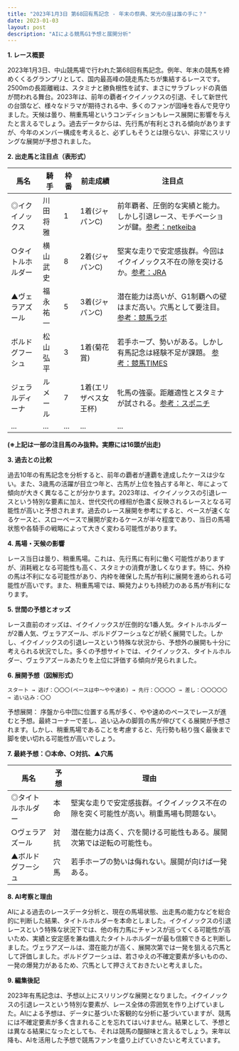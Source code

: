 ```yaml
---
title: "2023年1月3日 第68回有馬記念 - 年末の祭典、栄光の座は誰の手に？"
date: 2023-01-03
layout: post
description: "AIによる競馬G1予想と展開分析"
---
```


**1. レース概要**

2023年1月3日、中山競馬場で行われた第68回有馬記念。例年、年末の競馬を締めくくるグランプリとして、国内最高峰の競走馬たちが集結するレースです。2500mの長距離戦は、スタミナと勝負根性を試す、まさにサラブレッドの真価が問われる舞台。2023年は、前年の覇者イクイノックスの引退、そして新世代の台頭など、様々なドラマが期待される中、多くのファンが固唾を呑んで見守りました。天候は曇り、稍重馬場というコンディションもレース展開に影響を与えたと言えるでしょう。過去データからは、先行馬が有利とされる傾向がありますが、今年のメンバー構成を考えると、必ずしもそうとは限らない、非常にスリリングな展開が予想されました。


**2. 出走馬と注目点（表形式）**

| 馬名       | 騎手       | 枠番 | 前走成績 | 注目点                                                                   |
|-----------|------------|------|----------|------------------------------------------------------------------------|
| ◎イクイノックス | 川田将雅     | 1    | 1着(ジャパンC) | 前年覇者、圧倒的な実績と能力。しかし引退レース、モチベーションが鍵。[参考：netkeiba](https://www.netkeiba.com/) |
| ○タイトルホルダー | 横山武史     | 8    | 2着(ジャパンC) | 堅実な走りで安定感抜群。今回はイクイノックス不在の隙を突けるか。[参考：JRA](https://www.jra.go.jp/) |
| ▲ヴェラアズール    | 福永祐一     | 5    | 3着(ジャパンC) | 潜在能力は高いが、G1制覇への壁はまだ高い。穴馬として要注目。 [参考：競馬ラボ](https://www.keibalab.jp/) |
|  ボルドグフーシュ | 松山弘平     | 3    | 1着(菊花賞) | 若手ホープ、勢いがある。しかし有馬記念は経験不足が課題。 [参考：競馬TIMES](https://www.keibatime.jp/) |
|  ジェラルディーナ  | ルメール     | 7    | 1着(エリザベス女王杯) | 牝馬の強豪。距離適性とスタミナが試される。[参考：スポニチ](https://www.sponichi.co.jp/) |
|  ...        | ...        | ...  | ...      | ...                                                                     |


**(※上記は一部の注目馬のみ抜粋。実際には16頭が出走)**


**3. 過去との比較**

過去10年の有馬記念を分析すると、前年の覇者が連覇を達成したケースは少ない。また、3歳馬の活躍が目立つ年と、古馬が上位を独占する年と、年によって傾向が大きく異なることが分かります。2023年は、イクイノックスの引退レースという特別な要素に加え、世代交代の様相が色濃く反映されるレースとなる可能性が高いと予想されます。過去のレース展開を参考にすると、ペースが速くなるケースと、スローペースで展開が変わるケースが半々程度であり、当日の馬場状態や各騎手の戦略によって大きく変わる可能性があります。


**4. 馬場・天候の影響**

レース当日は曇り、稍重馬場。これは、先行馬に有利に働く可能性がありますが、消耗戦となる可能性も高く、スタミナの消費が激しくなります。特に、外枠の馬は不利になる可能性があり、内枠を確保した馬が有利に展開を進められる可能性が高いです。また、稍重馬場では、瞬発力よりも持続力のある馬が有利になります。


**5. 世間の予想とオッズ**

レース直前のオッズは、イクイノックスが圧倒的な1番人気。タイトルホルダーが2番人気、ヴェラアズール、ボルドグフーシュなどが続く展開でした。しかし、イクイノックスの引退レースという特殊な状況から、予想外の展開も十分に考えられる状況でした。多くの予想サイトでは、イクイノックス、タイトルホルダー、ヴェラアズールあたりを上位に評価する傾向が見られました。


**6. 展開予想（図解形式）**

```
スタート → 逃げ：〇〇〇(ペースは中～やや速め) → 先行：〇〇〇〇 → 差し：〇〇〇〇〇 → 追い込み：〇〇
```

予想展開：
序盤から中団に位置する馬が多く、やや速めのペースでレースが進むと予想。最終コーナーで差し、追い込みの脚質の馬が伸びてくる展開が予想されます。しかし、稍重馬場であることを考慮すると、先行勢も粘り強く最後まで脚を使い切れる可能性が高いでしょう。


**7. 最終予想：◎本命、○対抗、▲穴馬**

| 馬名       | 予想     | 理由                                                                     |
|-----------|----------|-------------------------------------------------------------------------|
| ◎タイトルホルダー | 本命     | 堅実な走りで安定感抜群。イクイノックス不在の隙を突く可能性が高い。稍重馬場も問題ない。 |
| ○ヴェラアズール    | 対抗     | 潜在能力は高く、穴を開ける可能性もある。展開次第では逆転の可能性も。              |
| ▲ボルドグフーシュ | 穴馬     | 若手ホープの勢いは侮れない。展開が向けば一発ある。                               |


**8. AI考察と理由**

AIによる過去のレースデータ分析と、現在の馬場状態、出走馬の能力などを総合的に判断した結果、タイトルホルダーを本命としました。イクイノックスの引退レースという特殊な状況下では、他の有力馬にチャンスが巡ってくる可能性が高いため、実績と安定感を兼ね備えたタイトルホルダーが最も信頼できると判断しました。ヴェラアズールは、潜在能力が高く、展開次第では一発を狙える穴馬として評価しました。ボルドグフーシュは、若さゆえの不確定要素が多いものの、一発の爆発力があるため、穴馬として押さえておきたいと考えました。


**9. 編集後記**

2023年有馬記念は、予想以上にスリリングな展開となりました。イクイノックスの引退レースという特別な要素が、レース全体の雰囲気を作り上げていました。AIによる予想は、データに基づいた客観的な分析に基づいていますが、競馬には不確定要素が多く含まれることを忘れてはいけません。結果として、予想とは異なる結果になったとしても、それは競馬の醍醐味と言えるでしょう。来年以降も、AIを活用した予想で競馬ファンを盛り上げていきたいと考えています。
